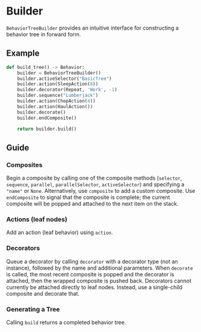 
# Builder

`BehaviorTreeBuilder` provides an intuitive interface for constructing a behavior tree in forward form.

## Example

```py
def build_tree() -> Behavior:
    builder = BehaviorTreeBuilder()
    builder.activeSelector("BasicTree")
    builder.action(SleepAction(8))
    builder.decorator(Repeat, 'Work', -1)
    builder.sequence("Lumberjack")
    builder.action(ChopAction(4))
    builder.action(HaulAction())
    builder.decorate()
    builder.endComposite()

    return builder.build()
```

## Guide

### Composites

Begin a composite by calling one of the composite methods (`selector`, `sequence`, `parallel`, `parallelSelector`, `activeSelector`) and specifying a `"name"` or `None`.
Alternatively, use `composite` to add a custom composite.
Use `endComposite` to signal that the composite is complete; the current composite will be popped and attached to the next item on the stack.

### Actions (leaf nodes)

Add an action (leaf behavior) using `action`.

### Decorators

Queue a decorator by calling `decorator` with a decorator type (not an instance), followed by the name and additional parameters.
When `decorate` is called, the most recent composite is popped and the decorator is attached, then the wrapped composite is pushed back.
Decorators cannot currently be attached directly to leaf nodes. Instead, use a single-child composite and decorate that.

### Generating a Tree

Calling `build` returns a completed behavior tree.

